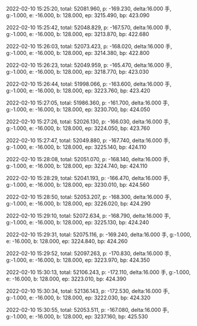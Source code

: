2022-02-10 15:25:20, total: 52081.960, p: -169.230, delta:16.000 手, g:-1.000, e: -16.000, b: 128.000, ep: 3215.490, bp: 423.090

2022-02-10 15:25:42, total: 52048.829, p: -167.570, delta:16.000 手, g:-1.000, e: -16.000, b: 128.000, ep: 3213.870, bp: 422.680

2022-02-10 15:26:03, total: 52073.423, p: -168.020, delta:16.000 手, g:-1.000, e: -16.000, b: 128.000, ep: 3214.380, bp: 422.800

2022-02-10 15:26:23, total: 52049.959, p: -165.470, delta:16.000 手, g:-1.000, e: -16.000, b: 128.000, ep: 3218.770, bp: 423.030

2022-02-10 15:26:44, total: 51998.066, p: -163.600, delta:16.000 手, g:-1.000, e: -16.000, b: 128.000, ep: 3223.760, bp: 423.420

2022-02-10 15:27:05, total: 51986.360, p: -161.700, delta:16.000 手, g:-1.000, e: -16.000, b: 128.000, ep: 3230.700, bp: 424.050

2022-02-10 15:27:26, total: 52026.130, p: -166.030, delta:16.000 手, g:-1.000, e: -16.000, b: 128.000, ep: 3224.050, bp: 423.760

2022-02-10 15:27:47, total: 52049.880, p: -167.740, delta:16.000 手, g:-1.000, e: -16.000, b: 128.000, ep: 3225.140, bp: 424.110

2022-02-10 15:28:08, total: 52051.070, p: -168.140, delta:16.000 手, g:-1.000, e: -16.000, b: 128.000, ep: 3224.740, bp: 424.110

2022-02-10 15:28:29, total: 52041.193, p: -166.470, delta:16.000 手, g:-1.000, e: -16.000, b: 128.000, ep: 3230.010, bp: 424.560

2022-02-10 15:28:50, total: 52053.207, p: -168.300, delta:16.000 手, g:-1.000, e: -16.000, b: 128.000, ep: 3226.020, bp: 424.290

2022-02-10 15:29:10, total: 52072.634, p: -168.790, delta:16.000 手, g:-1.000, e: -16.000, b: 128.000, ep: 3225.130, bp: 424.240

2022-02-10 15:29:31, total: 52075.116, p: -169.240, delta:16.000 手, g:-1.000, e: -16.000, b: 128.000, ep: 3224.840, bp: 424.260

2022-02-10 15:29:52, total: 52097.263, p: -170.830, delta:16.000 手, g:-1.000, e: -16.000, b: 128.000, ep: 3223.970, bp: 424.350

2022-02-10 15:30:13, total: 52106.243, p: -172.110, delta:16.000 手, g:-1.000, e: -16.000, b: 128.000, ep: 3223.010, bp: 424.390

2022-02-10 15:30:34, total: 52136.143, p: -172.530, delta:16.000 手, g:-1.000, e: -16.000, b: 128.000, ep: 3222.030, bp: 424.320

2022-02-10 15:30:55, total: 52053.511, p: -167.080, delta:16.000 手, g:-1.000, e: -16.000, b: 128.000, ep: 3237.160, bp: 425.530